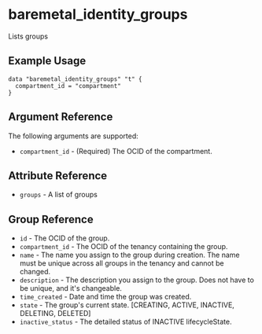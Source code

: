 # baremetal\_identity\_groups

Lists groups

## Example Usage

```
data "baremetal_identity_groups" "t" {
  compartment_id = "compartment"
}
```

## Argument Reference

The following arguments are supported:

* `compartment_id` - (Required) The OCID of the compartment.

## Attribute Reference
* `groups` - A list of groups

## Group Reference
* `id` - The OCID of the group.
* `compartment_id` - The OCID of the tenancy containing the group.
* `name` - The name you assign to the group during creation. The name must be unique across all groups in the tenancy and cannot be changed.
* `description` - The description you assign to the group. Does not have to be unique, and it's changeable.
* `time_created` - Date and time the group was created.
* `state` - The group's current state. [CREATING, ACTIVE, INACTIVE, DELETING, DELETED]
* `inactive_status` - The detailed status of INACTIVE lifecycleState.
